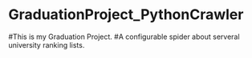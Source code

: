 # GraduationProject_PythonCrawler
#This is my Graduation Project.
#A configurable spider about serveral university ranking lists.
